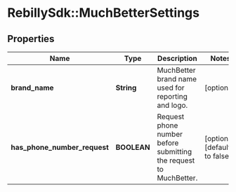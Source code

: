 # RebillySdk::MuchBetterSettings

## Properties
Name | Type | Description | Notes
------------ | ------------- | ------------- | -------------
**brand_name** | **String** | MuchBetter brand name used for reporting and logo. | [optional] 
**has_phone_number_request** | **BOOLEAN** | Request phone number before submitting the request to MuchBetter. | [optional] [default to false]

